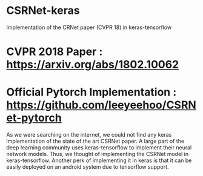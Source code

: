 # CSRNet-keras
Implementation of the CRNet paper (CVPR 18) in keras-tensorflow

# CVPR 2018 Paper : https://arxiv.org/abs/1802.10062

# Official Pytorch Implementation : https://github.com/leeyeehoo/CSRNet-pytorch

As we were searching on the internet, we could not find any keras implementation of the state of the art CSRNet paper. A large part of the deep learning community uses keras-tensorflow to implement their neural network models. Thus, we thought of implementing the CSRNet model in keras-tensorflow. Another perk of implementing it in keras is that it can be easily deployed on an android system due to tensorflow support.
